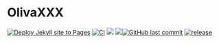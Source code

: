 # OlivaXXX
[![Deploy Jekyll site to Pages](https://github.com/HsiangNianian/OlivaXXX/actions/workflows/jekyll.yml/badge.svg)](https://github.com/HsiangNianian/OlivaXXX/actions/workflows/jekyll.yml)
[![CI](https://github.com/HsiangNianian/OlivaXXX/actions/workflows/ci.yml/badge.svg)](https://github.com/HsiangNianian/OlivaXXX/actions/workflows/ci.yml)
[![](https://img.shields.io/github/issues/HsiangNianian/OlivaXXX)](https://github.com/HsiangNianian/rssSub/issues) [![](https://img.shields.io/github/issues-pr/HsiangNianian/OlivaXXX)](https://github.com/HsiangNianian/rssSub/pulls)[![GitHub last commit](https://img.shields.io/github/last-commit/HsiangNianian/rssSub.svg)](https://github.com/HsiangNianian/OlivaXXX/commits) [![release](https://img.shields.io/github/v/release/HsiangNianian/OlivaXXX.svg)](https://github.com/HsiangNianian/rssSub/releases)
